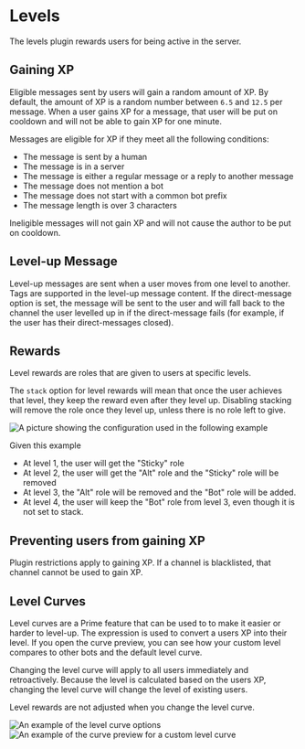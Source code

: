 # Levels

The levels plugin rewards users for being active in the server.

## Gaining XP

Eligible messages sent by users will gain a random amount of XP. By default, the amount of XP is a random number between `6.5` and `12.5` per message. When a user gains XP for a message, that user will be put on cooldown and will not be able to gain XP for one minute.

Messages are eligible for XP if they meet all the following conditions:

- The message is sent by a human
- The message is in a server
- The message is either a regular message or a reply to another message
- The message does not mention a bot
- The message does not start with a common bot prefix
- The message length is over 3 characters

Ineligible messages will not gain XP and will not cause the author to be put on cooldown.

## Level-up Message

Level-up messages are sent when a user moves from one level to another. Tags are supported in the level-up message content. If the direct-message option is set, the message will be sent to the user and will fall back to the channel the user levelled up in if the direct-message fails (for example, if the user has their direct-messages closed).

## Rewards

Level rewards are roles that are given to users at specific levels.

The `stack` option for level rewards will mean that once the user achieves that level, they keep the reward even after they level up. Disabling stacking will remove the role once they level up, unless there is no role left to give.

<img src="https://i.imgur.com/O2JVl9d.png" alt="A picture showing the configuration used in the following example" />

Given this example

- At level 1, the user will get the "Sticky" role
- At level 2, the user will get the "Alt" role and the "Sticky" role will be removed
- At level 3, the "Alt" role will be removed and the "Bot" role will be added.
- At level 4, the user will keep the "Bot" role from level 3, even though it is not set to stack.

## Preventing users from gaining XP

Plugin restrictions apply to gaining XP. If a channel is blacklisted, that channel cannot be used to gain XP.

## Level Curves

Level curves are a Prime feature that can be used to to make it easier or harder to level-up. The expression is used to convert a users XP into their level. If you open the curve preview, you can see how your custom level compares to other bots and the default level curve.

Changing the level curve will apply to all users immediately and retroactively. Because the level is calculated based on the users XP, changing the level curve will change the level of existing users.

Level rewards are not adjusted when you change the level curve.

<img src="https://i.imgur.com/XxALrjb.png" alt="An example of the level curve options" />

<img src="https://i.imgur.com/3AuZs13.png" alt="An example of the curve preview for a custom level curve" />
